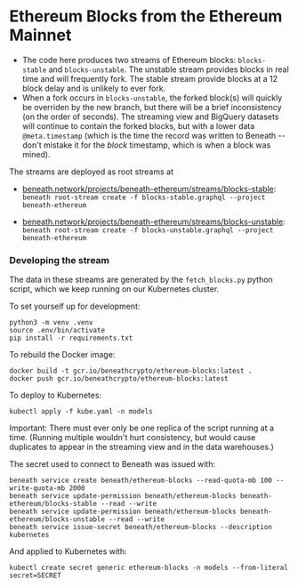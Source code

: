 # Ethereum Blocks from the Ethereum Mainnet

- The code here produces two streams of Ethereum blocks: `blocks-stable` and `blocks-unstable`. The unstable stream provides blocks in real time and will frequently fork. The stable stream provide blocks at a 12 block delay and is unlikely to ever fork.
- When a fork occurs in `blocks-unstable`, the forked block(s) will quickly be overriden by the new branch, but there will be a brief inconsistency (on the order of seconds). The streaming view and BigQuery datasets will continue to contain the forked blocks, but with a lower data `@meta.timestamp` (which is the time the record was written to Beneath -- don't mistake it for the *block* timestamp, which is when a block was mined).

The streams are deployed as root streams at

  - [beneath.network/projects/beneath-ethereum/streams/blocks-stable](https://beneath.network/projects/beneath-ethereum/streams/blocks-stable): `beneath root-stream create -f blocks-stable.graphql --project beneath-ethereum`

  - [beneath.network/projects/beneath-ethereum/streams/blocks-unstable](https://beneath.network/projects/beneath-ethereum/streams/blocks-unstable): `beneath root-stream create -f blocks-unstable.graphql --project beneath-ethereum`

### Developing the stream

The data in these streams are generated by the `fetch_blocks.py` python script, which we keep running on our Kubernetes cluster.

To set yourself up for development:

    python3 -m venv .venv
    source .env/bin/activate
    pip install -r requirements.txt

To rebuild the Docker image:

    docker build -t gcr.io/beneathcrypto/ethereum-blocks:latest .
    docker push gcr.io/beneathcrypto/ethereum-blocks:latest
   
To deploy to Kubernetes:

    kubectl apply -f kube.yaml -n models

Important: There must ever only be one replica of the script running at a time. (Running multiple wouldn't hurt consistency, but would cause duplicates to appear in the streaming view and in the data warehouses.)

The secret used to connect to Beneath was issued with:

    beneath service create beneath/ethereum-blocks --read-quota-mb 100 --write-quota-mb 2000
    beneath service update-permission beneath/ethereum-blocks beneath-ethereum/blocks-stable --read --write 
    beneath service update-permission beneath/ethereum-blocks beneath-ethereum/blocks-unstable --read --write 
    beneath service issue-secret beneath/ethereum-blocks --description kubernetes

And applied to Kubernetes with:

    kubectl create secret generic ethereum-blocks -n models --from-literal secret=SECRET

